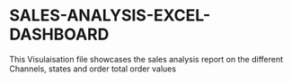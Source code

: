 # SALES-ANALYSIS-EXCEL-DASHBOARD
This  Visulaisation file showcases the sales analysis report  on the different Channels, states and order total order values
